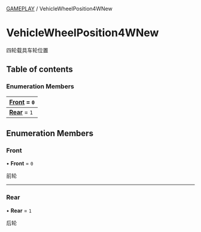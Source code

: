 [GAMEPLAY](../groups/Core.GAMEPLAY.md) / VehicleWheelPosition4WNew

# VehicleWheelPosition4WNew <Badge type="tip" text="Enumeration" /> <Score text="VehicleWheelPosition4WNew" />

<span class="content-big">

四轮载具车轮位置

</span>

## Table of contents

### Enumeration Members <Score text="Enumeration" /> 
| **[Front](mw.VehicleWheelPosition4WNew.md#front)** = ``0``  |
| :----- |
| **[Rear](mw.VehicleWheelPosition4WNew.md#rear)** = ``1`` |

## Enumeration Members

### Front <Score text="Front" /> 

• **Front** = ``0``

前轮

___

### Rear <Score text="Rear" /> 

• **Rear** = ``1``

后轮
